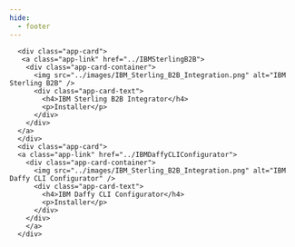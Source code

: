 ```yaml
---
hide:
  - footer
---
```


<script>
  document.title = "AppStore";
</script>

<head>
  <link rel="stylesheet" href="../css/card.css">
</head>

<div class="app-grid">

      <div class="app-card">
       <a class="app-link" href="../IBMSterlingB2B">
        <div class="app-card-container">
          <img src="../images/IBM_Sterling_B2B_Integration.png" alt="IBM Sterling B2B" />
          <div class="app-card-text">
            <h4>IBM Sterling B2B Integrator</h4>
            <p>Installer</p>
          </div>
        </div>  
      </a>      
      </div>
      <div class="app-card">
      <a class="app-link" href="../IBMDaffyCLIConfigurator">
        <div class="app-card-container">
          <img src="../images/IBM_Sterling_B2B_Integration.png" alt="IBM Daffy CLI Configurator" />
          <div class="app-card-text">
            <h4>IBM Daffy CLI Configurator</h4>
            <p>Installer</p>
          </div>
        </div>
        </a>  
      </div>
</div>
